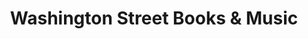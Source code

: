 ---
title: "Washington Street Books & Music"
url: /havre-de-grace/washington-street-books-und-music/
shop: Bücher
---